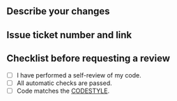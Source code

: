 ## Describe your changes

## Issue ticket number and link

## Checklist before requesting a review
- [ ] I have performed a self-review of my code.
- [ ] All automatic checks are passed.
- [ ] Code matches the [CODESTYLE](../CODESTYLE.md).
